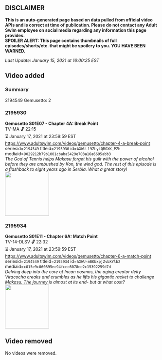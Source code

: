 ## DISCLAIMER
**This is an auto-generated page based on data pulled from official video APIs and is correct at time of publication. Please do not contact any Adult Swim employee on social media regarding any information this page provides.**  
**SPOILER ALERT: This page contains thumbnails of full episodes/shorts/etc. that might be spoilery to you. YOU HAVE BEEN WARNED.**  

_Last Update: January 15, 2021 at 16:00:25 EST_
## Video added
### Summary
2194549 Gemusetto: 2  
### 2195930
**Gemusetto S01E07 - Chapter 4A: Break Point**  
TV-MA 🔓 22:15  
⌛ January 17, 2021 at 23:59:59 EST  
https://www.adultswim.com/videos/gemusetto/chapter-4-a-break-point  
seriesid=`2194549` titleid=`2195930` id=`AXWU-l9ZLyLQBOXK_PZh` mediaid=`9029212b79b1001cbaba5429e703a16a6695abb3`  
_The God of Tennis helps Makasu forget his guilt with the power of alcohol before they are ambushed by Kon, the wind god. The rest of this episode is a flashback to eight years ago in Serbia. What a great story!_  
<a href="https://media.cdn.adultswim.com/uploads/20201104/thumbnails/2_20114179101-gsmp_104A_dup-20190430.jpg"><img src="https://media.cdn.adultswim.com/uploads/20201104/thumbnails/2_20114179101-gsmp_104A_dup-20190430.jpg" height="144px" /></a>
### 2195934
**Gemusetto S01E11 - Chapter 6A: Match Point**  
TV-14-DLSV 🔓 22:32  
⌛ January 17, 2021 at 23:59:59 EST  
https://www.adultswim.com/videos/gemusetto/chapter-6-a-match-point  
seriesid=`2194549` titleid=`2195934` id=`AXWU-mBKbxpjZvbXYlb2` mediaid=`c015e9c060895ec94fcee8078ee2c15392259d7d`  
_Delving deep into the core of Incan cosmos, the aging creator deity Viracocha creaks and crumbles as he lifts his gigantic racket to challenge Makasu. The journey is almost at its end- but at what cost?_  
<a href="https://media.cdn.adultswim.com/uploads/20201104/thumbnails/2_20114164292-thumb-2_image-155430457884516.jpg"><img src="https://media.cdn.adultswim.com/uploads/20201104/thumbnails/2_20114164292-thumb-2_image-155430457884516.jpg" height="144px" /></a>
## Video removed
No videos were removed.  
